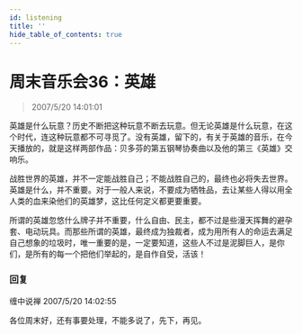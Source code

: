 ```yaml
---
id: listening
title: ''
hide_table_of_contents: true
---
```


# 周末音乐会36：英雄

> 2007/5/20 14:01:01

英雄是什么玩意？历史不断把这种玩意不断去玩意。但无论英雄是什么玩意，在这个时代，连这种玩意都不可寻觅了。没有英雄，留下的，有关于英雄的音乐，在今天播放的，就是这样两部作品：贝多芬的第五钢琴协奏曲以及他的第三《英雄》交响乐。
 
战胜世界的英雄，并不一定能战胜自己；不能战胜自己的，最终也必将失去世界。英雄是什么，并不重要。对于一般人来说，不要成为牺牲品，去让某些人得以用全人类的血来染他们的英雄梦，这比任何定义都更要重要。
 
所谓的英雄忽悠什么牌子并不重要，什么自由、民主，都不过是些漫天挥舞的避孕套、电动玩具。而那些所谓的英雄，最终成为独裁者，成为用所有人的命运去满足自己想象的垃圾时，唯一重要的是，一定要知道，这些人不过是泥脚巨人，是你们，是所有的每一个把他们举起的，是自作自受，活该！

### 回复

<div class='blog-comment'>
<span class='blog-comment-chan'>缠中说禅</span> 2007/5/20 14:02:55<br/>

各位周末好，还有事要处理，不能多说了，先下，再见。
</div>